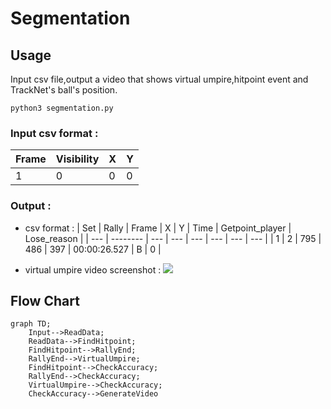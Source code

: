 # Segmentation

## Usage

Input csv file,output a video that shows virtual umpire,hitpoint event and TrackNet's ball's position.

```
python3 segmentation.py
```

### Input csv format :
| Frame | Visibility | X | Y |
| --- | -------- | --- | --- |
| 1 | 0 | 0 | 0 |
### Output :
- csv format :
    | Set | Rally | Frame | X | Y | Time | Getpoint_player | Lose_reason |
    | --- | -------- | --- | --- | --- | --- | --- | --- |
    | 1 | 2 | 795 | 486 | 397 | 00:00:26.527 | B | 0 |

- virtual umpire video screenshot :
![](https://i.imgur.com/zTH5wMu.jpg)

## Flow Chart

```mermaid
graph TD;
    Input-->ReadData;
    ReadData-->FindHitpoint;
    FindHitpoint-->RallyEnd;
    RallyEnd-->VirtualUmpire;
    FindHitpoint-->CheckAccuracy;
    RallyEnd-->CheckAccuracy;
    VirtualUmpire-->CheckAccuracy;
    CheckAccuracy-->GenerateVideo
```